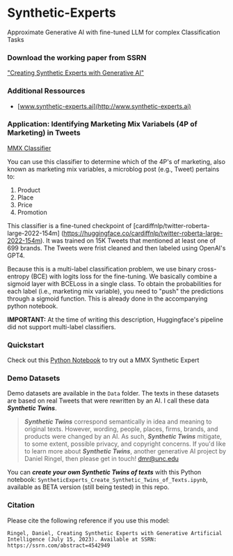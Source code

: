# Synthetic-Experts
Approximate Generative AI with fine-tuned LLM for complex Classification Tasks

### Download the working paper from SSRN
["Creating Synthetic Experts with Generative AI"](https://papers.ssrn.com/abstract_id=4542949)

### Additional Ressources
- [www.synthetic-experts.ai](http://www.synthetic-experts.ai)  

### Application: Identifying Marketing Mix Variabels (4P of Marketing) in Tweets
[MMX Classifier](https://huggingface.co/dmr76/mmx_classifier_microblog_ENv02)

You can use this classifier to determine which of the 4P's of marketing, also known as marketing mix variables, a microblog post (e.g., Tweet) pertains to:

1. Product
2. Place
3. Price
4. Promotion

This classifier is a fine-tuned checkpoint of [cardiffnlp/twitter-roberta-large-2022-154m] (https://huggingface.co/cardiffnlp/twitter-roberta-large-2022-154m). 
It was trained on 15K Tweets that mentioned at least one of 699 brands. The Tweets were frist cleaned and then labeled using OpenAI's GPT4. 

Because this is a multi-label classification problem, we use binary cross-entropy (BCE) with logits loss for the fine-tuning. We basically combine a sigmoid layer with BCELoss in a single class. To obtain the probabilities for each label (i.e., marketing mix variable), you need to "push" the predictions through a sigmoid function. This is already done in the accompanying python notebook.

**IMPORTANT:** At the time of writing this description, Huggingface's pipeline did not support multi-label classifiers.

### Quickstart
Check out this [Python Notebook](https://github.com/dringel/Synthetic-Experts/blob/main/SyntheticExperts_Quickstart_MMXClassifier.ipynb) to try out a MMX Synthetic Expert

### Demo Datasets
Demo datasets are available in the `Data` folder. The texts in these datasets are based on real Tweets that were rewritten by an AI. I call these data ***Synthetic Twins***.

>***Synthetic Twins*** correspond semantically in idea and meaning to original texts. However, wording, people, places, firms, brands, and products were changed by an AI. As such, ***Synthetic Twins*** mitigate, to some extent, possible privacy, and copyright concerns. If you'd like to learn more about ***Synthetic Twins***, another generative AI project by Daniel Ringel, then please get in touch! dmr@unc.edu  

You can ***create your own Synthetic Twins of texts*** with this Python notebook: `SyntheticExperts_Create_Synthetic_Twins_of_Texts.ipynb`, available as BETA version (still being tested) in this repo.

### Citation
Please cite the following reference if you use this model:
```
Ringel, Daniel, Creating Synthetic Experts with Generative Artificial Intelligence (July 15, 2023). Available at SSRN: https://ssrn.com/abstract=4542949
```
